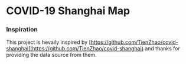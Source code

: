 # COVID-19 Shanghai Map

### Inspiration

This project is hevaily inspired by [https://github.com/TienZhao/covid-shanghai](https://github.com/TienZhao/covid-shanghai) and thanks for providing the data source from them.

